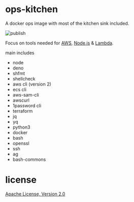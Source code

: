 # ops-kitchen

A docker ops image with most of the kitchen sink included.

![publish](https://github.com/JamesKyburz/ops-kitchen/workflows/publish/badge.svg)

Focus on tools needed for [AWS](https://aws.amazon.com), [Node.js](https://nodejs.org) & [Lambda](https://aws.amazon.com/lambda).

main includes

* node
* deno
* shfmt
* shellcheck
* aws cli (version 2)
* ecs cli
* aws-sam-cli
* awscurl
* 1password cli
* terraform
* jq
* yq
* python3
* docker
* bash
* openssl
* ssh
* ag
* bash-commons

# license

[Apache License, Version 2.0](LICENSE)
